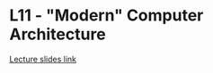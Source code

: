 # L11 - "Modern" Computer Architecture

[Lecture slides link](https://docs.google.com/presentation/d/1HErRjanh446ED6_tLFOcV7bkuH6JdvlM26Sl97uYkB4/edit?usp=sharing)